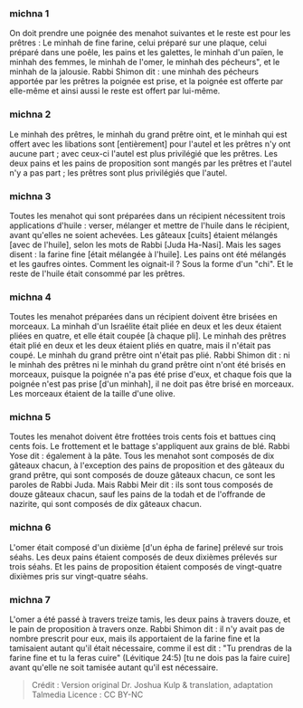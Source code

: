 
### michna 1
On doit prendre une poignée des menahot suivantes et le reste est pour les prêtres : Le minhah de fine farine, celui préparé sur une plaque, celui préparé dans une poêle, les pains et les galettes, le minhah d'un païen, le minhah des femmes, le minhah de l'omer, le minhah des pécheurs", et le minhah de la jalousie. Rabbi Shimon dit : une minhah des pécheurs apportée par les prêtres la poignée est prise, et la poignée est offerte par elle-même et ainsi aussi le reste est offert par lui-même.

### michna 2
Le minhah des prêtres, le minhah du grand prêtre oint, et le minhah qui est offert avec les libations sont [entièrement] pour l'autel et les prêtres n'y ont aucune part ; avec ceux-ci l'autel est plus privilégié que les prêtres. Les deux pains et les pains de proposition sont mangés par les prêtres et l'autel n'y a pas part ; les prêtres sont plus privilégiés que l'autel.

### michna 3
Toutes les menahot qui sont préparées dans un récipient nécessitent trois applications d'huile : verser, mélanger et mettre de l'huile dans le récipient, avant qu'elles ne soient achevées. Les gâteaux [cuits] étaient mélangés [avec de l'huile], selon les mots de Rabbi [Juda Ha-Nasi]. Mais les sages disent : la farine fine [était mélangée à l'huile]. Les pains ont été mélangés et les gaufres ointes. Comment les oignait-il ? Sous la forme d'un "chi". Et le reste de l'huile était consommé par les prêtres.

### michna 4
Toutes les menahot préparées dans un récipient doivent être brisées en morceaux. La minhah d'un Israélite était pliée en deux et les deux étaient pliées en quatre, et elle était coupée [à chaque pli]. Le minhah des prêtres était plié en deux et les deux étaient pliés en quatre, mais il n'était pas coupé. Le minhah du grand prêtre oint n'était pas plié. Rabbi Shimon dit : ni le minhah des prêtres ni le minhah du grand prêtre oint n'ont été brisés en morceaux, puisque la poignée n'a pas été prise d'eux, et chaque fois que la poignée n'est pas prise [d'un minhah], il ne doit pas être brisé en morceaux. Les morceaux étaient de la taille d'une olive.

### michna 5
Toutes les menahot doivent être frottées trois cents fois et battues cinq cents fois. Le frottement et le battage s'appliquent aux grains de blé. Rabbi Yose dit : également à la pâte. Tous les menahot sont composés de dix gâteaux chacun, à l'exception des pains de proposition et des gâteaux du grand prêtre, qui sont composés de douze gâteaux chacun, ce sont les paroles de Rabbi Juda. Mais Rabbi Meir dit : ils sont tous composés de douze gâteaux chacun, sauf les pains de la todah et de l'offrande de nazirite, qui sont composés de dix gâteaux chacun.

### michna 6
L'omer était composé d'un dixième [d'un épha de farine] prélevé sur trois séahs. Les deux pains étaient composés de deux dixièmes prélevés sur trois séahs. Et les pains de proposition étaient composés de vingt-quatre dixièmes pris sur vingt-quatre séahs.

### michna 7
L'omer a été passé à travers treize tamis, les deux pains à travers douze, et le pain de proposition à travers onze. Rabbi Shimon dit : il n'y avait pas de nombre prescrit pour eux, mais ils apportaient de la farine fine et la tamisaient autant qu'il était nécessaire, comme il est dit : "Tu prendras de la farine fine et tu la feras cuire" (Lévitique 24:5) [tu ne dois pas la faire cuire] avant qu'elle ne soit tamisée autant qu'il est nécessaire.

>Crédit : Version original Dr. Joshua Kulp & translation, adaptation Talmedia
>Licence : CC BY-NC